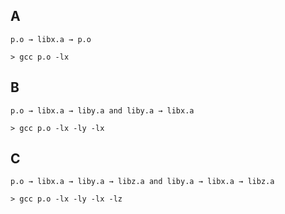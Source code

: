 
## A
`p.o → libx.a → p.o`

```
> gcc p.o -lx
```

## B
`p.o → libx.a → liby.a and liby.a → libx.a`

```
> gcc p.o -lx -ly -lx
```

## C
`p.o → libx.a → liby.a → libz.a and liby.a → libx.a → libz.a`

```
> gcc p.o -lx -ly -lx -lz
```
